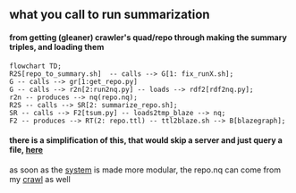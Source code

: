 ## what you call to run summarization

#### from getting (gleaner) crawler's quad/repo  through making the summary triples, and loading them

```mermaid
flowchart TD;
R2S[repo_to_summary.sh]  -- calls --> G[1: fix_runX.sh];
G -- calls --> gr[1:get_repo.py]
G -- calls --> r2n[2:run2nq.py] -- loads --> rdf2[rdf2nq.py];
r2n -- produces --> nq(repo.nq);
R2S -- calls --> SR[2: summarize_repo.sh];
SR -- calls --> F2[tsum.py] -- loads2tmp_blaze --> nq;
F2 -- produces --> RT(2: repo.ttl) -- ttl2blaze.sh --> B[blazegraph];
```

#### there is a simplification of this, that would skip a server and just query a file, [here](https://github.com/MBcode/dc/blob/main/call-summary.md)

as soon as the [system](https://github.com/MBcode/ec/blob/master/system.md) is made more modular, the repo.nq can come from my [crawl](https://github.com/MBcode/ec/tree/master/crawl) as well
